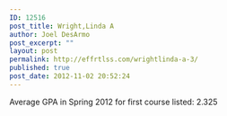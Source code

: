 ```yaml
---
ID: 12516
post_title: Wright,Linda A
author: Joel DesArmo
post_excerpt: ""
layout: post
permalink: http://effrtlss.com/wrightlinda-a-3/
published: true
post_date: 2012-11-02 20:52:24
---
```

<p>Average GPA in Spring 2012 for first course listed: 2.325</p>